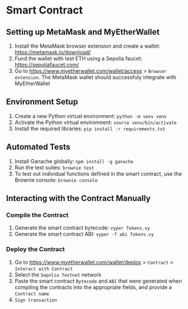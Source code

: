 # Smart Contract

## Setting up MetaMask and MyEtherWallet

1. Install the MetaMask browser extension and create a wallet: https://metamask.io/download/
2. Fund the wallet with test ETH using a Sepolia faucet: https://sepoliafaucet.com/
3. Go to https://www.myetherwallet.com/wallet/access > `Browser extension`. The MetaMask wallet should successfuly integrate with MyEtherWallet

## Environment Setup

1. Create a new Python virtual environment: `python -m venv venv`
2. Activate the Python virtual environment: `source venv/bin/activate`
3. Install the required libraries: `pip install -r requirements.txt`

## Automated Tests

1. Install Ganache globally: `npm install -g ganache`
2. Run the test suites: `brownie test`
3. To test out individual functions defined in the smart contract, use the Brownie console: `brownie console`

## Interacting with the Contract Manually

### Compile the Contract

1. Generate the smart contract bytecode: `vyper Tokens.vy`
2. Generate the smart contract ABI: `vyper -f abi Tokens.vy`

### Deploy the Contract

1. Go to https://www.myetherwallet.com/wallet/deploy > `Contract` > `Interact with Contract`
2. Select the `Sepolia Testnet` network
3. Paste the smart contract `Bytecode` and `ABI` that were generated when compiling the contracts into the appropriate fields, and provide a `Contract name`
4. `Sign transaction`
